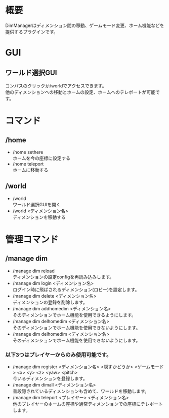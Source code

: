 # 概要
DimManagerはディメンション間の移動、ゲームモード変更、ホーム機能などを提供するプラグインです。

# GUI
## ワールド選択GUI
コンパスのクリックか/worldでアクセスできます。  
他のディメンションへの移動とホームの設定、ホームへのテレポートが可能です。

# コマンド
## /home
* /home sethere  
ホームを今の座標に設定する
* /home teleport  
ホームに移動する

## /world
* /world  
ワールド選択GUIを開く
* /world \<ディメンション名\>  
ディメンションを移動する

# 管理コマンド
## /manage dim
* /manage dim reload  
ディメンションの設定configを再読み込みします。
* /manage dim login \<ディメンション名\>  
ログイン時に飛ばされるディメンション(ロビー)を設定します。
* /manage dim delete \<ディメンション名\>  
ディメンションの登録を削除します。
* /manage dim addhomedim \<ディメンション名\>  
そのディメンションでホーム機能を使用できるようにします。
* /manage dim delhomedim \<ディメンション名\>  
そのディメンションでホーム機能を使用できないようにします。
* /manage dim delhomedim \<ディメンション名\>  
そのディメンションでホーム機能を使用できないようにします。
### 以下3つはプレイヤーからのみ使用可能です。
* /manage dim register \<ディメンション名\> \<隠すかどうか\> \<ゲームモード\> \<x\> \<y\> \<z\> \<yaw\> \<pitch\>  
今いるディメンションを登録します。
* /manage dim dimall \<ディメンション名\>  
普段隠されているディメンションも含めて、ワールドを移動します。
* /manage dim teleport \<プレイヤー\> \<ディメンション名\>  
他のプレイヤーのホームの座標や通常ディメンションでの座標にテレポートします。



